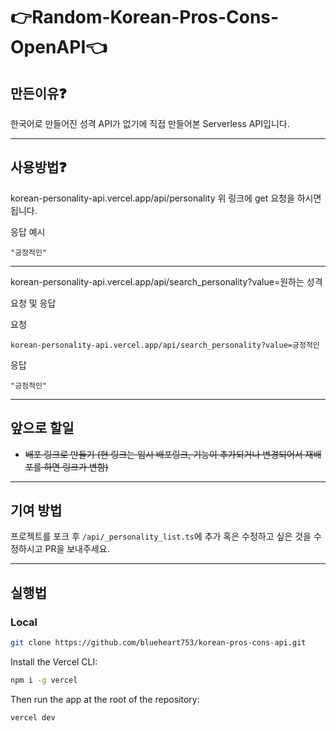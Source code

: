 # 👉Random-Korean-Pros-Cons-OpenAPI👈

## 만든이유❓

한국어로 만들어진 성격 API가 없기에 직접 만들어본 Serverless API입니다.

---

## 사용방법❓

korean-personality-api.vercel.app/api/personality
위 링크에 get 요청을 하시면 됩니다.

응답 예시

```
"긍정적인"
```

---

korean-personality-api.vercel.app/api/search_personality?value=원하는 성격

요청 및 응답

요청

```
korean-personality-api.vercel.app/api/search_personality?value=긍정적인
```

응답

```
"긍정적인"
```

---

## 앞으로 할일

- ~~배포 링크로 만들기 (현 링크는 임시 배포링크, 기능이 추가되거나 변경되어서 재배포를 하면 링크가 변함)~~

---

## 기여 방법

프로젝트를 포크 후 `/api/_personality_list.ts`에 추가 혹은 수정하고 싶은 것을 수정하시고 PR을 보내주세요.

---

## 실행법

### Local

```bash
git clone https://github.com/blueheart753/korean-pros-cons-api.git
```

Install the Vercel CLI:

```bash
npm i -g vercel
```

Then run the app at the root of the repository:

```bash
vercel dev
```
